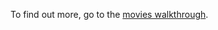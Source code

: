 To find out more, go to the [movies walkthrough](https://developer.nomad-cms.com/docs/movies-python).
